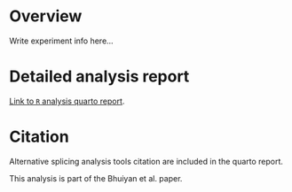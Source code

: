 # Overview

Write experiment info here...

# Detailed analysis report 

[Link to `R` analysis quarto report](https://htmlpreview.github.io/?https://github.com/Ni-Ar/TAF2_OE_AS/main/TAF2OE_AS_analysis.html?token=GHSAT0AAAAAACF22VGL4GQ4FSPCYKAETOYQZHE655Q).

# Citation

Alternative splicing analysis tools citation are included in the quarto report.

This analysis is part of the Bhuiyan et al. paper.

